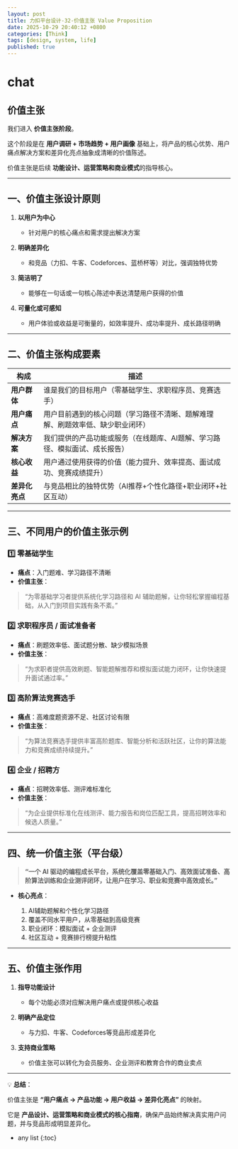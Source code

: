 ```yaml
---
layout: post
title: 力扣平台设计-32-价值主张 Value Proposition
date: 2025-10-29 20:40:12 +0800
categories: [Think]
tags: [design, system, life]
published: true
---
```



# chat

## 价值主张

我们进入 **价值主张阶段**。

这个阶段是在 **用户调研 + 市场趋势 + 用户画像** 基础上，将产品的核心优势、用户痛点解决方案和差异化亮点抽象成清晰的价值陈述。

价值主张是后续 **功能设计、运营策略和商业模式**的指导核心。

---

## **一、价值主张设计原则**

1. **以用户为中心**

   * 针对用户的核心痛点和需求提出解决方案

2. **明确差异化**

   * 和竞品（力扣、牛客、Codeforces、蓝桥杯等）对比，强调独特优势

3. **简洁明了**

   * 能够在一句话或一句核心陈述中表达清楚用户获得的价值

4. **可量化或可感知**

   * 用户体验或收益是可衡量的，如效率提升、成功率提升、成长路径明确

---

## **二、价值主张构成要素**

| 构成        | 描述                                      |
| --------- | --------------------------------------- |
| **用户群体**  | 谁是我们的目标用户（零基础学生、求职程序员、竞赛选手）             |
| **用户痛点**  | 用户目前遇到的核心问题（学习路径不清晰、题解难理解、刷题效率低、缺少职业闭环） |
| **解决方案**  | 我们提供的产品功能或服务（在线题库、AI题解、学习路径、模拟面试、成长报告）  |
| **核心收益**  | 用户通过使用获得的价值（能力提升、效率提高、面试成功、竞赛成绩提升）      |
| **差异化亮点** | 与竞品相比的独特优势（AI推荐+个性化路径+职业闭环+社区互动）        |

---

## **三、不同用户的价值主张示例**

### **1️⃣ 零基础学生**

* **痛点**：入门题难、学习路径不清晰
* **价值主张**：

> “为零基础学习者提供系统化学习路径和 AI 辅助题解，让你轻松掌握编程基础，从入门到项目实践有条不紊。”

### **2️⃣ 求职程序员 / 面试准备者**

* **痛点**：刷题效率低、面试题分散、缺少模拟场景
* **价值主张**：

> “为求职者提供高效刷题、智能题解推荐和模拟面试能力闭环，让你快速提升面试通过率。”

### **3️⃣ 高阶算法竞赛选手**

* **痛点**：高难度题资源不足、社区讨论有限
* **价值主张**：

> “为算法竞赛选手提供丰富高阶题库、智能分析和活跃社区，让你的算法能力和竞赛成绩持续提升。”

### **4️⃣ 企业 / 招聘方**

* **痛点**：招聘效率低、测评难标准化
* **价值主张**：

> “为企业提供标准化在线测评、能力报告和岗位匹配工具，提高招聘效率和候选人质量。”

---

## **四、统一价值主张（平台级）**

> **“一个 AI 驱动的编程成长平台，系统化覆盖零基础入门、高效面试准备、高阶算法训练和企业测评闭环，让用户在学习、职业和竞赛中高效成长。”**

* **核心亮点**：

  1. AI辅助题解和个性化学习路径
  2. 覆盖不同水平用户，从零基础到高级竞赛
  3. 职业闭环：模拟面试 + 企业测评
  4. 社区互动 + 竞赛排行榜提升粘性

---

## **五、价值主张作用**

1. **指导功能设计**

   * 每个功能必须对应解决用户痛点或提供核心收益

2. **明确产品定位**

   * 与力扣、牛客、Codeforces等竞品形成差异化

3. **支持商业策略**

   * 价值主张可以转化为会员服务、企业测评和教育合作的商业卖点

---

💡 **总结**：

价值主张是 **“用户痛点 → 产品功能 → 用户收益 → 差异化亮点”** 的映射。

它是 **产品设计、运营策略和商业模式的核心指南**，确保产品始终解决真实用户问题，并与竞品形成明显差异化。


* any list
{:toc}